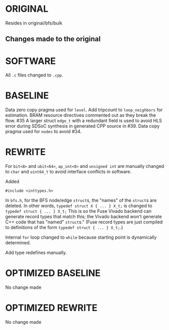 # ORIGINAL
Resides in original/bfs/bulk

## Changes made to the original

# SOFTWARE
All `.c` files changed to `.cpp`.

# BASELINE
Data zero copy pragma used for `level`.
Add tripcount to `loop_neighbors` for estimation.
BRAM resource directives commented out as they break the flow. #35
A larger struct `edge_t` with a redundant field is used to avoid HLS error during SDSoC synthesis in generated CPP source in #39. 
Data copy pragma used for `nodes` to avoid #34.

# REWRITE
For `bit<8>` and `ubit<64>`, `ap_int<8>` and `unsigned int` are manually changed to `char` and `uint64_t` to avoid interface conflicts in software.

Added 
```
#include <inttypes.h>
```

In `bfs.h`, for the BFS node/edge `struct`s, the "names" of the `struct`s are deleted. In other words, `typedef struct X { ... } X_t;` is changed to `typedef struct { ... } X_t;` This is so the Fuse Vivado backend can generate record types that match this; the Vivado backend won't generate C++ code that has "named" `struct`s." (Fuse record types are just compiled to definitions of the form `typedef struct { ... } X_t;`.)

Internal `for` loop changed to `while` because starting point is dynamically determined.

Add type redefines manually.

# OPTIMIZED BASELINE
No change made

# OPTIMIZED REWRITE
No change made
